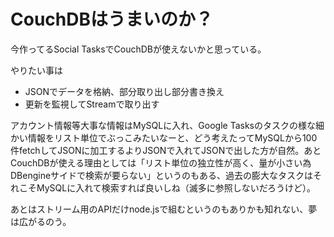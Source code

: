 # CouchDBはうまいのか？

今作ってるSocial TasksでCouchDBが使えないかと思っている。

やりたい事は

- JSONでデータを格納、部分取り出し部分書き換え
- 更新を監視してStreamで取り出す

アカウント情報等大事な情報はMySQLに入れ、Google Tasksのタスクの様な細かい情報をリスト単位でぶっこみたいなーと、どう考えたってMySQLから100件fetchしてJSONに加工するよりJSONで入れてJSONで出した方が自然。あとCouchDBが使える理由としては「リスト単位の独立性が高く、量が小さい為DBengineサイドで検索が要らない」というのもある、過去の膨大なタスクはそれこそMySQLに入れて検索すれば良いしね（滅多に参照しないだろうけど）。

あとはストリーム用のAPIだけnode.jsで組むというのもありかも知れない、夢は広がるのう。
